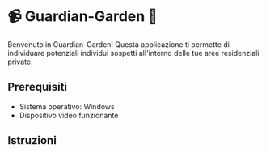 # 📹 Guardian-Garden 🏡

Benvenuto in Guardian-Garden! Questa applicazione ti permette di individuare potenziali individui sospetti all'interno delle tue aree residenziali private.

## Prerequisiti
- Sistema operativo: Windows
- Dispositivo video funzionante

## Istruzioni
